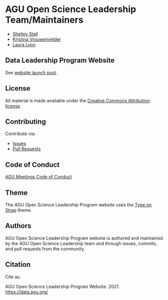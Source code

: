 # AGU Open Science Leadership Team/Maintainers

- [Shelley Stall](https://github.com/ShelleyStall)
- [Kristina Vrouwenvelder](https://github.com/kvrouwenvelder)
- [Laura Lyon](https://github.com/llion1)

## Data Leadership Program Website

See [website launch post](https://data.agu.org/2021/06/14/website-launch.html).

## License

All material is made available under the [Creative Commons Attribution
license](https://creativecommons.org/licenses/by/4.0/).

## Contributing

Contribute via:

- [Issues](https://github.com/AGU-Data/agu-data.github.io/issues)
- [Pull Requests](https://github.com/AGU-Data/agu-data.github.io/pulls)

## Code of Conduct

[AGU Meetings Code of Conduct](https://www.agu.org/Plan-for-a-Meeting/AGUMeetings/Meetings-Resources/Meetings-code-of-conduct)

## Theme  

The AGU Open Science Leadership Program website uses the [Type on Strap](https://github.com/sylhare/Type-on-Strap) theme.

## Authors

AGU Open Science Leadership Program website is authored and maintained by the AGU Open Science Leadership team and through issues, commits, and pull requests from the community.

## Citation

Cite as:

AGU Open Science Leadership Program Website. 2021. https://data.agu.org/



